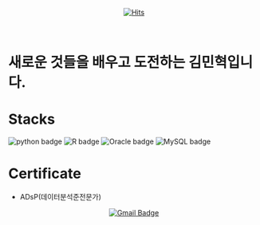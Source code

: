 <div align=center>

[![Hits](https://hits.seeyoufarm.com/api/count/incr/badge.svg?url=https%3A%2F%2Fgithub.com%2FMinhyeok-kimm%2FTIL&count_bg=%2379C83D&title_bg=%23555555&icon=&icon_color=%23E7E7E7&title=hits&edge_flat=false)](https://hits.seeyoufarm.com)

<br/>

</div>

# 새로운 것들을 배우고 도전하는 김민혁입니다.

# Stacks

![python badge](https://img.shields.io/badge/-PYTHON-%23F7DF1E?style=flat-square&logo=Python&logoColor=white&color=3776AB)
![R badge](https://img.shields.io/badge/-R-%23F7DF1E?style=flat-square&logo=r&logoColor=white&color=276DC3)
![Oracle badge](https://img.shields.io/badge/-Oracle-%23F7DF1E?style=flat-square&logo=oracle&logoColor=white&color=F80000)
![MySQL badge](https://img.shields.io/badge/-MySQL-%23F7DF1E?style=flat-square&logo=mysql&logoColor=white&color=4479A1)

# Certificate

- ADsP(데이터분석준전문가)

<div align=center>

[![Gmail Badge](https://img.shields.io/badge/Gmail-d14836?style=flat-square&logo=Gmail&logoColor=white&link=mailto:snugyun01@gmail.com)](mailto:kimmh7142@gmail.com)



</div>
